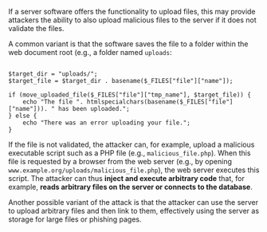 If a server software offers the functionality to upload files, this may provide attackers the ability to also upload malicious files to the server if it does not validate the files.

A common variant is that the software saves the file to a folder within the web document root (e.g., a folder named `uploads`:

<pre class="language-php line-numbers"><code>
$target_dir = "uploads/";
$target_file = $target_dir . basename($_FILES["file"]["name"]);

if (move_uploaded_file($_FILES["file"]["tmp_name"], $target_file)) {
    echo "The file ". htmlspecialchars(basename($_FILES["file"]["name"])). " has been uploaded.";
} else {
    echo "There was an error uploading your file.";
}
</code></pre>

If the file is not validated, the attacker can, for example, upload a malicious executable script such as a PHP file (e.g., `malicious_file.php`).
When this file is requested by a browser from the web server (e.g., by opening `www.example.org/uploads/malicious_file.php`), the web server executes this script.
The attacker can thus **inject and execute arbitrary code** that, for example, **reads arbitrary files on the server or connects to the database**.

Another possible variant of the attack is that the attacker can use the server to upload arbitrary files and then link to them, effectively using the server as storage for large files or phishing pages.
